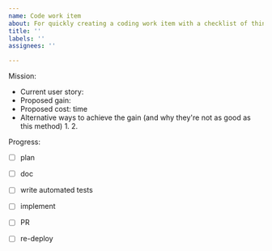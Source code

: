 ```yaml
---
name: Code work item
about: For quickly creating a coding work item with a checklist of things to do
title: ''
labels: ''
assignees: ''

---
```


Mission:
- Current user story:
- Proposed gain:
- Proposed cost: time
- Alternative ways to achieve the gain (and why they're not as good as this method) 
    1.
    2. 
    
Progress:
- [ ] plan
- [ ] doc
- [ ] write automated tests
- [ ] implement
- [ ] PR
- [ ] re-deploy

